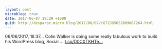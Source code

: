 ```yaml
---
layout: post
microblog: true
date: 2017-06-07 19:29 +1000
guid: http://desparoz.micro.blog/2017/06/07/t872385052809867264.html
---
```

06/06/2017, 18:37… 
 Colin Walker is doing some really fabulous work to build his WordPress blog, Social ... [t.co/D0C0TKHTe...](https://t.co/D0C0TKHTeO)
